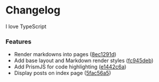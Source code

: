 # Changelog

I love TypeScript

### Features

- Render markdowns into pages ([8ec1291d](https://github.com/yxxjimin/yxxjimin.github.io/commit/8ec1291d0d55cf55b0f8917fd34880c248408210))
- Add base layout and Markdown render styles ([fc945deb](https://github.com/yxxjimin/yxxjimin.github.io/commit/fc945debe523ec6ffb17d43baaca85b389edaf11))
- Add PrismJS for code highlighting ([e1442c6a](https://github.com/yxxjimin/yxxjimin.github.io/commit/e1442c6a6e496c2a8906ee8381063b43d1e34ccc))
- Display posts on index page ([5fac56a5](https://github.com/yxxjimin/yxxjimin.github.io/commit/5fac56a53de7db21ed962966ec771f3b07ec2ea6))

